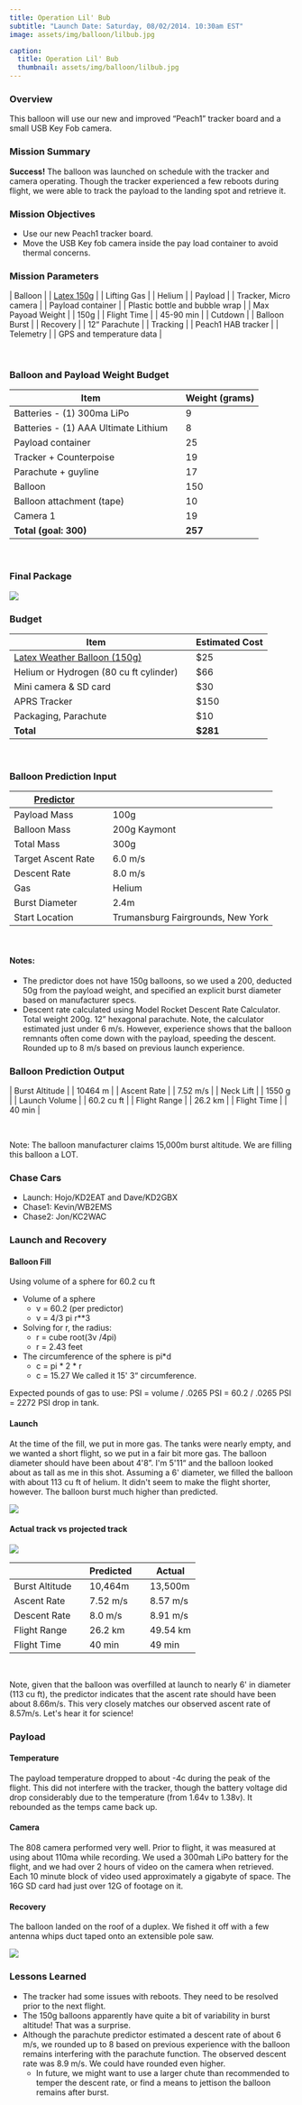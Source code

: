 ```yaml
---
title: Operation Lil' Bub
subtitle: "Launch Date: Saturday, 08/02/2014. 10:30am EST"
image: assets/img/balloon/lilbub.jpg

caption:
  title: Operation Lil' Bub
  thumbnail: assets/img/balloon/lilbub.jpg
---
```


### Overview
This balloon will use our new and improved “Peach1” tracker board and a small USB Key Fob camera.

### Mission Summary
**Success!**
The balloon was launched on schedule with the tracker and camera operating. Though the tracker experienced a few reboots during flight, we were able to track the payload to the landing spot and retrieve it.

### Mission Objectives
* Use our new Peach1 tracker board.
* Move the USB Key fob camera inside the pay load container to avoid thermal concerns.

### Mission Parameters

| Balloon	            | | [Latex 150g](https://www.amazon.com/dia-Professional-Weather-Balloon-150g/dp/B0081UGJ9W/ref=sr_1_1?ie=UTF8&qid=1401635740&sr=8-1&keywords=latex+weather+balloon+150g) |
| Lifting Gas	        | | Helium                         | 
| Payload            	| | Tracker, Micro camera          |
| Payload container	  | | Plastic bottle and bubble wrap |
| Max Payoad Weight	  | | 150g                           |
| Flight Time         | |	45-90 min                      |
| Cutdown	            | | Balloon Burst                  |
| Recovery            | | 12“ Parachute                  |
| Tracking            | | Peach1 HAB tracker             |
| Telemetry         	| | GPS and temperature data       |

<br>

### Balloon and Payload Weight Budget

| **Item**                               |     | **Weight (grams)** |
| -------------------------------------- | --- | ------------------ |
| Batteries - (1) 300ma LiPo             |     | 9                  |
| Batteries - (1) AAA Ultimate Lithium   |     | 8                  |
| Payload container                      |     | 25                 |
| Tracker + Counterpoise                 |     | 19                 |
| Parachute + guyline                    |     | 17                 |
| Balloon                                |     | 150                |
| Balloon attachment (tape)              |     | 10                 |
| Camera 1                               |     | 19                 |
| **Total (goal: 300)**                  |     | **257**            |

<br>

### Final Package
![](assets/img/balloon/mark5_payload.jpg)

### Budget

| **Item**                               |     | **Estimated Cost** |
| -------------------------------------- | --- | ------------------ |
| [Latex Weather Balloon (150g)](https://www.amazon.com/dia-Professional-Weather-Balloon-150g/dp/B0081UGJ9W/ref=sr_1_3?ie=UTF8&qid=1399343405&sr=8-3&keywords=latex+weather+balloon) |     | $25                |
| Helium or Hydrogen (80 cu ft cylinder) |     | $66                |
| Mini camera & SD card                  |     | $30                |
| APRS Tracker                           |     | $150               |
| Packaging, Parachute                   |     | $10                |
| **Total**                              |     | **$281**           |

<br>

### Balloon Prediction Input

| [Predictor](http://predict.habhub.org/)    |           | 	                                         |
| ------------------------------------------ | --------- | ------------------------------------------|
| Payload Mass                               |           | 100g                                      |
| Balloon Mass                               |           | 200g Kaymont                              |
| Total Mass                                 |           | 300g                                      |
| Target Ascent Rate                         |           | 6.0 m/s                                   |
| Descent Rate                               |           | 8.0 m/s                                   |
| Gas                                        |           | Helium                                    |           
| Burst Diameter                             |           | 2.4m                                      |
| Start Location                             |           | Trumansburg Fairgrounds, New York         |

<br>

#### Notes:
* The predictor does not have 150g balloons, so we used a 200, deducted 50g from the payload weight, and specified an explicit burst diameter based on manufacturer specs.
* Descent rate calculated using Model Rocket Descent Rate Calculator. Total weight 200g. 12” hexagonal parachute. Note, the calculator estimated just under 6 m/s. However, experience shows that the balloon remnants often come down with the payload, speeding the descent. Rounded up to 8 m/s based on previous launch experience.

### Balloon Prediction Output

| Burst Altitude | | 10464 m    |
| Ascent Rate	   | | 7.52 m/s   |
| Neck Lift	     | | 1550 g     |
| Launch Volume	 | | 60.2 cu ft |
| Flight Range	 | | 26.2 km    |
| Flight Time	   | | 40 min     |

<br>

Note: The balloon manufacturer claims 15,000m burst altitude. We are filling this balloon a LOT.

### Chase Cars
* Launch: Hojo/KD2EAT and Dave/KD2GBX
* Chase1: Kevin/WB2EMS
* Chase2: Jon/KC2WAC

### Launch and Recovery

#### Balloon Fill
Using volume of a sphere for 60.2 cu ft

* Volume of a sphere
  * v = 60.2 (per predictor)
  * v = 4/3 pi r**3
* Solving for r, the radius:
  * r = cube root(3v /4pi)
  * r = 2.43 feet
* The circumference of the sphere is pi*d
  * c = pi * 2 * r
  * c = 15.27
We called it 15' 3“ circumference.

Expected pounds of gas to use:
PSI = volume / .0265 PSI = 60.2 / .0265 PSI = 2272 PSI drop in tank.

#### Launch
At the time of the fill, we put in more gas. The tanks were nearly empty, and we wanted a short flight, so we put in a fair bit more gas. The balloon diameter should have been about 4'8”. I'm 5'11“ and the balloon looked about as tall as me in this shot. Assuming a 6' diameter, we filled the balloon with about 113 cu ft of helium. It didn't seem to make the flight shorter, however. The balloon burst much higher than predicted.

![](assets/img/balloon/img_8779.jpg)

#### Actual track vs projected track

![](assets/img/balloon/google_earth_comparison.jpg)

|          	     |   | **Predicted** |   | **Actual**  |
| -------------  | - | ------------- | - | ----------- |
| Burst Altitude |   | 10,464m       |   |	13,500m    |
| Ascent Rate	   |   | 7.52 m/s      |   |	8.57 m/s   |
| Descent Rate   |   | 8.0 m/s       |   |	8.91 m/s   |
| Flight Range   |   | 26.2 km       |   |	49.54 km   |
| Flight Time    |   | 40 min        |   |	49 min     |

<br>

Note, given that the balloon was overfilled at launch to nearly 6' in diameter (113 cu ft), the predictor indicates that the ascent rate should have been about 8.66m/s. This very closely matches our observed ascent rate of 8.57m/s. Let's hear it for science!

### Payload

#### Temperature
The payload temperature dropped to about -4c during the peak of the flight. This did not interfere with the tracker, though the battery voltage did drop considerably due to the temperature (from 1.64v to 1.38v). It rebounded as the temps came back up.

#### Camera
The 808 camera performed very well. Prior to flight, it was measured at using about 110ma while recording. We used a 300mah LiPo battery for the flight, and we had over 2 hours of video on the camera when retrieved. Each 10 minute block of video used approximately a gigabyte of space. The 16G SD card had just over 12G of footage on it.

#### Recovery

The balloon landed on the roof of a duplex. We fished it off with a few antenna whips duct taped onto an extensible pole saw.

![](assets/img/balloon/img_8782.jpg)

### Lessons Learned

* The tracker had some issues with reboots. They need to be resolved prior to the next flight.
* The 150g balloons apparently have quite a bit of variability in burst altitude! That was a surprise.
* Although the parachute predictor estimated a descent rate of about 6 m/s, we rounded up to 8 based on previous experience with the balloon remains interfering with the parachute function. The observed descent rate was 8.9 m/s. We could have rounded even higher.
  * In future, we might want to use a larger chute than recommended to temper the descent rate, or find a means to jettison the balloon remains after burst.

